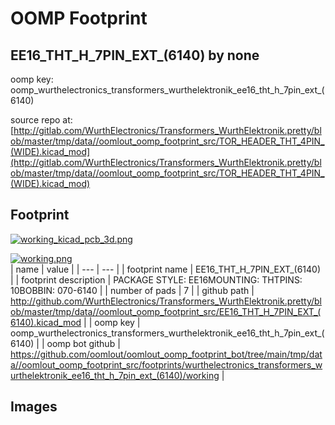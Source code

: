 # OOMP Footprint  
## EE16_THT_H_7PIN_EXT_(6140)  by none  
  
oomp key: oomp_wurthelectronics_transformers_wurthelektronik_ee16_tht_h_7pin_ext_(6140)  
  
source repo at: [http://gitlab.com/WurthElectronics/Transformers_WurthElektronik.pretty/blob/master/tmp/data//oomlout_oomp_footprint_src/TOR_HEADER_THT_4PIN_(WIDE).kicad_mod](http://gitlab.com/WurthElectronics/Transformers_WurthElektronik.pretty/blob/master/tmp/data//oomlout_oomp_footprint_src/TOR_HEADER_THT_4PIN_(WIDE).kicad_mod)  
## Footprint  
  
[![working_kicad_pcb_3d.png](working_kicad_pcb_3d_600.png)](working_kicad_pcb_3d.png)  
  
[![working.png](working_600.png)](working.png)  
| name | value | 
| --- | --- | 
| footprint name | EE16_THT_H_7PIN_EXT_(6140) | 
| footprint description | PACKAGE STYLE: EE16MOUNTING: THTPINS: 10BOBBIN: 070-6140 | 
| number of pads | 7 | 
| github path | http://github.com/WurthElectronics/Transformers_WurthElektronik.pretty/blob/master/tmp/data//oomlout_oomp_footprint_src/EE16_THT_H_7PIN_EXT_(6140).kicad_mod | 
| oomp key | oomp_wurthelectronics_transformers_wurthelektronik_ee16_tht_h_7pin_ext_(6140) | 
| oomp bot github | https://github.com/oomlout/oomlout_oomp_footprint_bot/tree/main/tmp/data//oomlout_oomp_footprint_src/footprints/wurthelectronics_transformers_wurthelektronik_ee16_tht_h_7pin_ext_(6140)/working | 
## Images  
